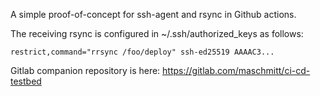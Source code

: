 A simple proof-of-concept for ssh-agent and rsync in Github actions.

The receiving rsync is configured in ~/.ssh/authorized_keys as follows:

`restrict,command="rrsync /foo/deploy" ssh-ed25519 AAAAC3...`

Gitlab companion repository is here: https://gitlab.com/maschmitt/ci-cd-testbed
